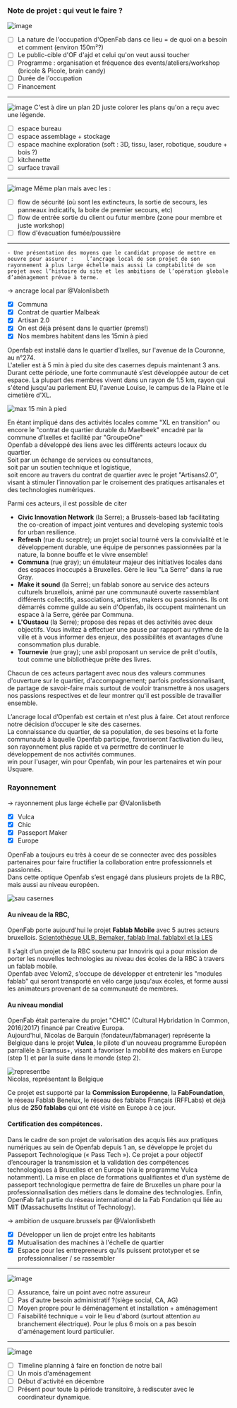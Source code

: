 ### Note de projet : qui veut le faire ?

![image](https://user-images.githubusercontent.com/25099826/41979835-4647da2c-7a25-11e8-85ac-2f7d3996a5f7.png)

- [ ] La nature de l'occupation d'OpenFab dans ce lieu = de quoi on a besoin et comment (environ 150m²?)
- [ ] Le public-cible d'OF d'ajd et celui qu'on veut aussi toucher
- [ ] Programme : organisation et fréquence des events/ateliers/workshop (bricole & Picole, brain candy)
- [ ] Durée de l'occupation
- [ ] Financement

---

![image](https://user-images.githubusercontent.com/25099826/41979992-ad7ee0d2-7a25-11e8-9480-ca924c6a74bc.png)
C'est à dire un plan 2D juste colorer les plans qu'on a reçu avec une légende.

- [ ] espace bureau
- [ ] espace assemblage + stockage
- [ ] espace machine exploration (soft : 3D, tissu, laser, robotique, soudure + bois ?)
- [ ] kitchenette
- [ ] surface travail

---

![image](https://user-images.githubusercontent.com/25099826/41980114-023928f8-7a26-11e8-93a9-4a06f16e543e.png)
Même plan mais avec les :

- [ ] flow de sécurité (où sont les extincteurs, la sortie de secours, les panneaux indicatifs, la boite de premier secours, etc)
- [ ] flow de entrée sortie du client ou futur membre (zone pour membre et juste workshop)
- [ ] flow d'évacuation fumée/poussière

---

`` - Une présentation des moyens que le candidat propose de mettre en oeuvre pour assurer :   
l’ancrage local de son projet de son rayonnement à plus large échelle mais aussi la comptabilité de son projet avec l’histoire du site et les ambitions de l’opération globale d’aménagement prévue à terme.
``
>>
-> ancrage local par @Valonlisbeth
- [x] Communa
- [x] Contrat de quartier Malbeak
- [x] Artisan 2.0
- [x] On est déjà présent dans le quartier (prems!)
- [x] Nos membres habitent dans les 15min à pied

Openfab est installé dans le quartier d’Ixelles, sur l'avenue de la Couronne, au n°274.  
L'atelier est à 5 min à pied du site des casernes depuis maintenant 3 ans.  
Durant cette période, une forte communauté s’est développée autour de cet espace. La plupart des membres vivent dans un rayon de 1.5 km, rayon qui s'étend jusqu'au parlement EU, l'avenue Louise, le campus de la Plaine et le cimetière d'XL.  

![max 15 min à pied](https://user-images.githubusercontent.com/12049360/42125583-3367b484-7c7a-11e8-88f0-dbc5f07b2ed1.jpg)


En étant impliqué dans des activités locales comme "XL en transition" ou encore le "contrat de quartier durable du Maelbeek" encadré par la commune d'Ixelles et facilité par "GroupeOne"  
Openfab a développé des liens avec les différents acteurs locaux du quartier.   
Soit par un échange de services ou consultances,    
soit par un soutien technique et logistique,  
soit encore au travers du contrat de quartier avec le projet "Artisans2.0", visant à stimuler l’innovation par le croisement des pratiques artisanales et des technologies numériques.

Parmi ces acteurs, il est possible de citer
- **Civic Innovation Network** (la Serre); a Brussels-based lab facilitating the co-creation of impact joint ventures and developing systemic tools for urban resilience.
- **Refresh** (rue du sceptre); un projet social tourné vers la convivialité et le développement durable, une équipe de personnes passionnées par la nature, la bonne bouffe et le vivre ensemble!
- **Communa** (rue gray); un émulateur majeur des initiatives locales dans des espaces inoccupés à Bruxelles. Gère le lieu "La Serre" dans la rue Gray.
- **Make it sound** (la Serre); un fablab sonore au service des acteurs culturels bruxellois, animé par une communauté ouverte rassemblant différents collectifs, associations, artistes, makers ou passionnés. Ils ont démarrés comme guilde au sein d'Openfab, ils occupent maintenant un espace à la Serre, gérée par Communa.
- **L'Oustaou** (la Serre); propose des repas et des activités avec deux objectifs. Vous invitez à effectuer une pause par rapport au rythme de la ville et à vous informer des enjeux, des possibilités et avantages d’une consommation plus durable.
- **Tournevie** (rue gray); une asbl proposant un service de prêt d'outils, tout comme une bibliothèque prête des livres.

Chacun de ces acteurs partagent avec nous des valeurs communes d'ouverture sur le quartier, d'accompagnement; parfois professionnalisant, de partage de savoir-faire mais surtout de vouloir transmettre à nos usagers nos passions respectives et de leur montrer qu'il est possible de travailler ensemble.

L’ancrage local d’Openfab est certain et n'est plus à faire. Cet atout renforce notre décision d’occuper le site des casernes.  
La connaissance du quartier, de sa population, de ses besoins et la forte communauté à laquelle Openfab participe, favoriseront l’activation du lieu, son rayonnement plus rapide et va permettre de continuer le développement de nos activités communes.  
win pour l'usager, win pour Openfab, win pour les partenaires et win pour Usquare.

### Rayonnement
>>
-> rayonnement plus large échelle  par @Valonlisbeth
- [x] Vulca
- [x] Chic
- [x] Passeport Maker
- [x] Europe

OpenFab a toujours eu très à coeur de se connecter avec des possibles partenaires pour faire fructifier la collaboration entre professionnels et passionnés.   
Dans cette optique Openfab s’est engagé dans plusieurs projets de la RBC, mais aussi au niveau européen.

![sau casernes](https://user-images.githubusercontent.com/12049360/42126408-946c9c1e-7c88-11e8-80c4-5be1b57b21df.jpg)

#### Au niveau de la RBC,  
OpenFab porte aujourd'hui le projet **Fablab Mobile** avec 5 autres acteurs bruxellois. [Scientothèque ULB, Bemaker, fablab Imal, fablabxl et la LES](http://www.fablabmobile.brussels/)

Il s’agit d’un projet de la RBC soutenu par Innoviris qui a pour mission de porter les nouvelles technologies au niveau des écoles de la RBC à travers un fablab mobile.  
Openfab avec Velom2, s’occupe de développer et entretenir les "modules fablab" qui seront transporté en vélo carge jusqu'aux écoles, et forme aussi les animateurs provenant de sa communauté de membres.  

#### Au niveau mondial   
OpenFab était partenaire du projet "CHIC" (Cultural Hybridation In Common, 2016/2017) financé par Creative Europa.  
Aujourd'hui, Nicolas de Barquin (fondateur/fabmanager) représente la Belgique dans le projet **Vulca**, le pilote d'un nouveau programme Européen parrallèle à Eramsus+, visant à favoriser la mobilité des makers en Europe (step 1) et par la suite dans le monde (step 2).  

![representbe](https://user-images.githubusercontent.com/12049360/42126964-c2570e18-7c90-11e8-8ae8-54f4469b9da6.jpg)  
Nicolas, représentant la Belgique


Ce projet est supporté par la **Commission Européenne**, la **FabFoundation**, le réseau Fablab Benelux, le réseau des fablabs Français (RFFLabs) et déjà plus de **250 fablabs** qui ont été visité en Europe à ce jour.  

#### Certification des compétences.
Dans le cadre de son projet de valorisation des acquis liés aux pratiques numériques au sein de Openfab depuis 1 an, se développe le projet du Passeport Technologique (« Pass Tech »). Ce projet a pour objectif d’encourager la transmission et la validation des compétences technologiques à Bruxelles et en Europe (via le programme Vulca notamment). La mise en place de formations qualifiantes et d’un système de passeport technologique permettra de faire de Bruxelles un phare pour la professionnalisation des métiers dans le domaine des technologies.
Enfin,  OpenFab fait partie du réseau international de la Fab Fondation qui liée au MIT (Massachusetts Institut of Technology).



>>
-> ambition de usquare.brussels  par @Valonlisbeth
- [x] Développer un lien de projet entre les habitants
- [x] Mutualisation des machines à l'échelle de quartier
- [x] Espace pour les entrepreneurs qu'ils puissent prototyper et se professionnaliser / se rassembler

---

![image](https://user-images.githubusercontent.com/25099826/41980715-71e716fa-7a27-11e8-8ab4-7871208d0375.png)
- [ ] Assurance, faire un point avec notre assureur
- [ ] Pas d'autre besoin administratif  ?(siège social, CA, AG)
- [ ] Moyen propre pour le déménagement et installation + aménagement
- [ ] Faisabilité technique = voir le lieu d'abord (surtout attention au branchement électrique). Pour le plus 6 mois on a pas besoin d'aménagement lourd particulier.

---

![image](https://user-images.githubusercontent.com/25099826/41980897-ec84847e-7a27-11e8-9e87-6fd88c226027.png)
- [ ] Timeline planning à faire en fonction de notre bail
- [ ] Un mois d'aménagement
- [ ] Début d'activité en décembre
- [ ] Présent pour toute la période transitoire, à rediscuter avec le coordinateur dynamique.
